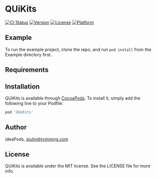 # QUiKits

[![CI Status](http://img.shields.io/travis/ideaPods/QUiKits.svg?style=flat)](https://travis-ci.org/ideaPods/QUiKits)
[![Version](https://img.shields.io/cocoapods/v/QUiKits.svg?style=flat)](http://cocoapods.org/pods/QUiKits)
[![License](https://img.shields.io/cocoapods/l/QUiKits.svg?style=flat)](http://cocoapods.org/pods/QUiKits)
[![Platform](https://img.shields.io/cocoapods/p/QUiKits.svg?style=flat)](http://cocoapods.org/pods/QUiKits)

## Example

To run the example project, clone the repo, and run `pod install` from the Example directory first.

## Requirements

## Installation

QUiKits is available through [CocoaPods](http://cocoapods.org). To install
it, simply add the following line to your Podfile:

```ruby
pod 'QUiKits'
```

## Author

ideaPods, qiulin@tvmining.com

## License

QUiKits is available under the MIT license. See the LICENSE file for more info.
